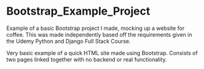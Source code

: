 # Bootstrap_Example_Project
Example of a basic Bootstrap project I made, mocking up a website for coffee. This was made independently based off the requirements given in the Udemy Python and Django Full Stack Course.

Very basic example of a quick HTML site made using Bootstrap. Consists of two pages linked together with no backend or real functionality.
